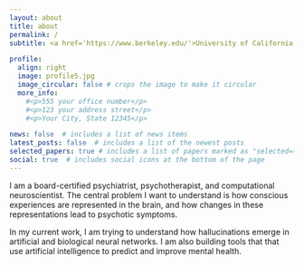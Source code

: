 ```yaml
---
layout: about
title: about
permalink: /
subtitle: <a href='https://www.berkeley.edu/'>University of California, Berkeley</a>

profile:
  align: right
  image: profile5.jpg
  image_circular: false # crops the image to make it circular
  more_info: 
    #<p>555 your office number</p>
    #<p>123 your address street</p>
    #<p>Your City, State 12345</p>

news: false  # includes a list of news items
latest_posts: false  # includes a list of the newest posts
selected_papers: true # includes a list of papers marked as "selected={true}"
social: true  # includes social icons at the bottom of the page
---
```


I am a board-certified psychiatrist, psychotherapist, and computational neuroscientist. The central problem I want to understand is how conscious experiences are represented in the brain, and how changes in these representations lead to psychotic symptoms. 

In my current work, I am trying to understand how hallucinations emerge in artificial and biological neural networks. I am also building tools that that use artificial intelligence to predict and improve mental health.

<!-- Put your address / P.O. box / other info right below your picture. You can also disable any of these elements by editing `profile` property of the YAML header of your `_pages/about.md`. Edit `_bibliography/papers.bib` and Jekyll will render your [publications page](/al-folio/publications/) automatically. -->

<!-- Link to your social media connections, too. This theme is set up to use [Font Awesome icons](https://fontawesome.com/) and [Academicons](https://jpswalsh.github.io/academicons/), like the ones below. Add your Facebook, Twitter, LinkedIn, Google Scholar, or just disable all of them. -->
